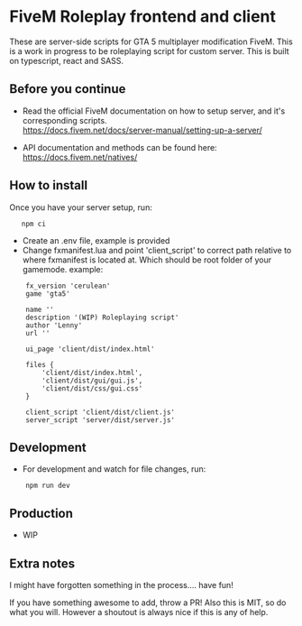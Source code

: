# FiveM Roleplay frontend and client

These are server-side scripts for GTA 5 multiplayer modification FiveM.
This is a work in progress to be roleplaying script for custom server.
This is built on typescript, react and SASS.

## Before you continue
* Read the official FiveM documentation on how to setup server, and it's corresponding scripts.<br>
  https://docs.fivem.net/docs/server-manual/setting-up-a-server/

* API documentation and methods can be found here:<br>
  https://docs.fivem.net/natives/

## How to install
Once you have your server setup, run:
 ```
    npm ci
 ```
* Create an .env file, example is provided
* Change fxmanifest.lua and point 'client_script' to correct path relative to where fxmanifest is located at. Which should be root folder of your gamemode. example:
```
    fx_version 'cerulean'
    game 'gta5'

    name ''
    description '(WIP) Roleplaying script'
    author 'Lenny'
    url ''

    ui_page 'client/dist/index.html'

    files {
        'client/dist/index.html',
        'client/dist/gui/gui.js',
        'client/dist/css/gui.css'
    }

    client_script 'client/dist/client.js'
    server_script 'server/dist/server.js'
```

## Development
* For development and watch for file changes, run:
```
    npm run dev
```

## Production
* WIP

## Extra notes
I might have forgotten something in the process.... have fun!

If you have something awesome to add, throw a PR!
Also this is MIT, so do what you will. However a shoutout is always nice if this is any of help.


